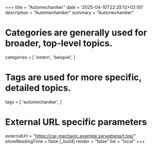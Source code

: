 +++
title = "Automechaniker"
date = '2025-04-10T22:25:12+02:00'
description = "Automechaniker"
summary = "Automechaniker"
# Categories are generally used for broader, top-level topics.
categories = [
 'extern',
 'beispiel',
]
# Tags are used for more specific, detailed topics.
tags = [
 'automechaniker',
]
# External URL specific parameters
externalUrl = "https://car-mechanic.example.servedsmart.top/"
showReadingTime = false
[_build]
render = "false"
list = "local"
+++
